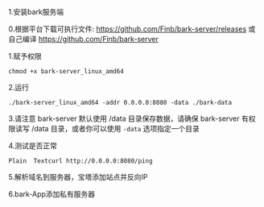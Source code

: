 1.安装bark服务端

0.根据平台下载可执行文件:
https://github.com/Finb/bark-server/releases
或自己编译
https://github.com/Finb/bark-server

1.赋予权限

```
chmod +x bark-server_linux_amd64
```

2.运行

```
./bark-server_linux_amd64 -addr 0.0.0.0:8080 -data ./bark-data
```

3.请注意 bark-server 默认使用 /data 目录保存数据，请确保 bark-server 有权限读写 /data 目录，或者你可以使用 `-data` 选项指定一个目录

4.测试是否正常

```
Plain  Textcurl http://0.0.0.0:8080/ping
```

5.解析域名到服务器，宝塔添加站点并反向IP

6.bark-App添加私有服务器

